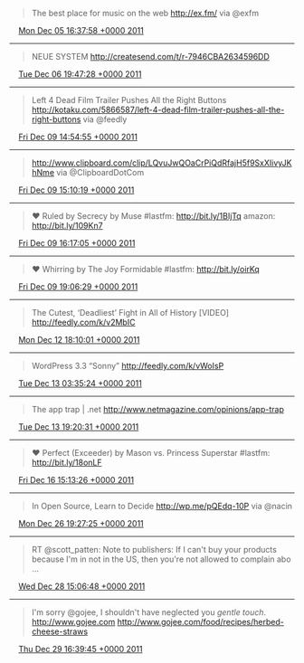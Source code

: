 > The best place for music on the web http://ex.fm/ via @exfm

<img src="/media/tweet.ico" width="12" /> [Mon Dec 05 16:37:58 +0000 2011](https://twitter.com/eduplessis/status/143730842970226688)

----

> NEUE SYSTEM http://createsend.com/t/r-7946CBA2634596DD

<img src="/media/tweet.ico" width="12" /> [Tue Dec 06 19:47:28 +0000 2011](https://twitter.com/eduplessis/status/144140920613388291)

----

> Left 4 Dead Film Trailer Pushes All the Right Buttons http://kotaku.com/5866587/left-4-dead-film-trailer-pushes-all-the-right-buttons via @feedly

<img src="/media/tweet.ico" width="12" /> [Fri Dec 09 14:54:55 +0000 2011](https://twitter.com/eduplessis/status/145154464913965056)

----

> http://www.clipboard.com/clip/LQvuJwQOaCrPiQdRfajH5f9SxXIivyJKhNme via @ClipboardDotCom

<img src="/media/tweet.ico" width="12" /> [Fri Dec 09 15:10:19 +0000 2011](https://twitter.com/eduplessis/status/145158339054157824)

----

> &#9829; Ruled by Secrecy by Muse #lastfm: http://bit.ly/1BIjTq amazon: http://bit.ly/109Kn7

<img src="/media/tweet.ico" width="12" /> [Fri Dec 09 16:17:05 +0000 2011](https://twitter.com/eduplessis/status/145175141016535040)

----

> &#9829; Whirring by The Joy Formidable #lastfm: http://bit.ly/oirKq

<img src="/media/tweet.ico" width="12" /> [Fri Dec 09 19:06:29 +0000 2011](https://twitter.com/eduplessis/status/145217770336960514)

----

> The Cutest, ‘Deadliest’ Fight in All of History [VIDEO] http://feedly.com/k/v2MbIC

<img src="/media/tweet.ico" width="12" /> [Mon Dec 12 18:10:01 +0000 2011](https://twitter.com/eduplessis/status/146290724554551296)

----

> WordPress 3.3 “Sonny” http://feedly.com/k/vWoIsP

<img src="/media/tweet.ico" width="12" /> [Tue Dec 13 03:35:24 +0000 2011](https://twitter.com/eduplessis/status/146433009665589248)

----

> The app trap | .net http://www.netmagazine.com/opinions/app-trap

<img src="/media/tweet.ico" width="12" /> [Tue Dec 13 19:20:31 +0000 2011](https://twitter.com/eduplessis/status/146670853034213377)

----

> &#9829; Perfect (Exceeder) by Mason vs. Princess Superstar #lastfm: http://bit.ly/18onLF

<img src="/media/tweet.ico" width="12" /> [Fri Dec 16 15:13:26 +0000 2011](https://twitter.com/eduplessis/status/147695838053928960)

----

> In Open Source, Learn to Decide http://wp.me/pQEdq-10P via @nacin

<img src="/media/tweet.ico" width="12" /> [Mon Dec 26 19:27:25 +0000 2011](https://twitter.com/eduplessis/status/151383632790032384)

----

> RT @scott_patten: Note to publishers: If I can't buy your products because I'm in not in the US, then you're not allowed to complain abo ...

<img src="/media/tweet.ico" width="12" /> [Wed Dec 28 15:06:48 +0000 2011](https://twitter.com/eduplessis/status/152042821933727744)

----

> I'm sorry @gojee, I shouldn't have neglected you *gentle touch*.   http://www.gojee.com http://www.gojee.com/food/recipes/herbed-cheese-straws

<img src="/media/tweet.ico" width="12" /> [Thu Dec 29 16:39:45 +0000 2011](https://twitter.com/eduplessis/status/152428604108705792)